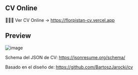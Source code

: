 ## CV Online
👩🏻‍💻 Ver CV Online -> https://florpistan-cv.vercel.app

## Preview 
![image](https://github.com/florpistan/simple-cv/assets/61049971/1ea6859e-474e-4ecf-901b-58ecb5719783)


Schema del JSON de CV:
https://jsonresume.org/schema/

Basado en el diseño de:
https://github.com/BartoszJarocki/cv
